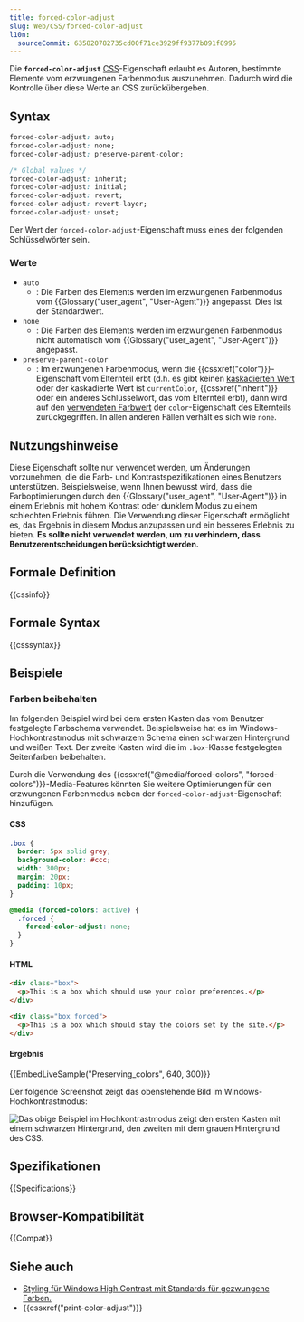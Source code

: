 ```yaml
---
title: forced-color-adjust
slug: Web/CSS/forced-color-adjust
l10n:
  sourceCommit: 635820782735cd00f71ce3929ff9377b091f8995
---
```


Die **`forced-color-adjust`** [CSS](/de/docs/Web/CSS)-Eigenschaft erlaubt es Autoren, bestimmte Elemente vom erzwungenen Farbenmodus auszunehmen. Dadurch wird die Kontrolle über diese Werte an CSS zurückübergeben.

## Syntax

```css
forced-color-adjust: auto;
forced-color-adjust: none;
forced-color-adjust: preserve-parent-color;

/* Global values */
forced-color-adjust: inherit;
forced-color-adjust: initial;
forced-color-adjust: revert;
forced-color-adjust: revert-layer;
forced-color-adjust: unset;
```

Der Wert der `forced-color-adjust`-Eigenschaft muss eines der folgenden Schlüsselwörter sein.

### Werte

- `auto`
  - : Die Farben des Elements werden im erzwungenen Farbenmodus vom {{Glossary("user_agent", "User-Agent")}} angepasst. Dies ist der Standardwert.
- `none`
  - : Die Farben des Elements werden im erzwungenen Farbenmodus nicht automatisch vom {{Glossary("user_agent", "User-Agent")}} angepasst.
- `preserve-parent-color`
  - : Im erzwungenen Farbenmodus, wenn die {{cssxref("color")}}-Eigenschaft vom Elternteil erbt (d.h. es gibt keinen [kaskadierten Wert](/de/docs/Web/CSS/CSS_cascade/Cascade) oder der kaskadierte Wert ist `currentColor`, {{cssxref("inherit")}} oder ein anderes Schlüsselwort, das vom Elternteil erbt), dann wird auf den [verwendeten Farbwert](/de/docs/Web/CSS/CSS_cascade/Value_processing#used_value) der `color`-Eigenschaft des Elternteils zurückgegriffen. In allen anderen Fällen verhält es sich wie `none`.

## Nutzungshinweise

Diese Eigenschaft sollte nur verwendet werden, um Änderungen vorzunehmen, die die Farb- und Kontrastspezifikationen eines Benutzers unterstützen. Beispielsweise, wenn Ihnen bewusst wird, dass die Farboptimierungen durch den {{Glossary("user_agent", "User-Agent")}} in einem Erlebnis mit hohem Kontrast oder dunklem Modus zu einem schlechten Erlebnis führen. Die Verwendung dieser Eigenschaft ermöglicht es, das Ergebnis in diesem Modus anzupassen und ein besseres Erlebnis zu bieten. **Es sollte nicht verwendet werden, um zu verhindern, dass Benutzerentscheidungen berücksichtigt werden.**

## Formale Definition

{{cssinfo}}

## Formale Syntax

{{csssyntax}}

## Beispiele

### Farben beibehalten

Im folgenden Beispiel wird bei dem ersten Kasten das vom Benutzer festgelegte Farbschema verwendet. Beispielsweise hat es im Windows-Hochkontrastmodus mit schwarzem Schema einen schwarzen Hintergrund und weißen Text. Der zweite Kasten wird die im `.box`-Klasse festgelegten Seitenfarben beibehalten.

Durch die Verwendung des {{cssxref("@media/forced-colors", "forced-colors")}}-Media-Features könnten Sie weitere Optimierungen für den erzwungenen Farbenmodus neben der `forced-color-adjust`-Eigenschaft hinzufügen.

#### CSS

```css
.box {
  border: 5px solid grey;
  background-color: #ccc;
  width: 300px;
  margin: 20px;
  padding: 10px;
}

@media (forced-colors: active) {
  .forced {
    forced-color-adjust: none;
  }
}
```

#### HTML

```html
<div class="box">
  <p>This is a box which should use your color preferences.</p>
</div>

<div class="box forced">
  <p>This is a box which should stay the colors set by the site.</p>
</div>
```

#### Ergebnis

{{EmbedLiveSample("Preserving_colors", 640, 300)}}

Der folgende Screenshot zeigt das obenstehende Bild im Windows-Hochkontrastmodus:

![Das obige Beispiel im Hochkontrastmodus zeigt den ersten Kasten mit einem schwarzen Hintergrund, den zweiten mit dem grauen Hintergrund des CSS.](windows-high-contrast.jpg)

## Spezifikationen

{{Specifications}}

## Browser-Kompatibilität

{{Compat}}

## Siehe auch

- [Styling für Windows High Contrast mit Standards für gezwungene Farben.](https://blogs.windows.com/msedgedev/2020/09/17/styling-for-windows-high-contrast-with-new-standards-for-forced-colors/)
- {{cssxref("print-color-adjust")}}
